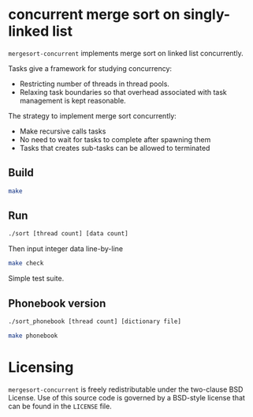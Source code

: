 # concurrent merge sort on singly-linked list

`mergesort-concurrent` implements merge sort on linked list concurrently.

Tasks give a framework for studying concurrency:

* Restricting number of threads in thread pools.
* Relaxing task boundaries so that overhead associated with task management
  is kept reasonable.

The strategy to implement merge sort concurrently:

* Make recursive calls tasks
* No need to wait for tasks to complete after spawning them
* Tasks that creates sub-tasks can be allowed to terminated

## Build
```bash
make
```

## Run
```bash
./sort [thread count] [data count]
```
Then input integer data line-by-line
```bash
make check
```
Simple test suite.

## Phonebook version
```bash
./sort_phonebook [thread count] [dictionary file]
```
```bash
make phonebook
```

# Licensing
`mergesort-concurrent` is freely redistributable under the two-clause BSD
License. Use of this source code is governed by a BSD-style license that can
be found in the `LICENSE` file.
